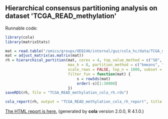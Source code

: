 
## Hierarchical consensus partitioning analysis on dataset 'TCGA_READ_methylation'

Runnable code:

```r
library(cola)
library(matrixStats)

mat = read.table("/omics/groups/OE0246/internal/guz/cola_hc/data/TCGA_methylation/data/TCGA.READ.sampleMap__HumanMethylation450.gz", header = TRUE, row.names = 1)
mat = adjust_matrix(as.matrix(mat))
rh = hierarchical_partition(mat, cores = 4, top_value_method = c("SD", "ATC"),
                            max_k = 8, partition_method = c("kmeans", "skmeans"),
                            scale_rows = FALSE, top_n = 1000, subset = 500, group_diff = 0.25, min_n_signatures = 1000,
                            filter_fun = function(mat) {
                                s = rowSds(mat)
                                order(-s)[1:30000]
                            })
saveRDS(rh, file = "TCGA_READ_methylation_cola_rh.rds")

cola_report(rh, output = "TCGA_READ_methylation_cola_rh_report", title = "cola Report for Hierarchical Partitioning - 'TCGA_READ_methylation'")
```

[The HTML report is here.](https://cola-rh.github.io/TCGA_READ_methylation/TCGA_READ_methylation_cola_rh_report/cola_hc.html) (generated by __cola__ version 2.0.0, R 4.1.0.)

